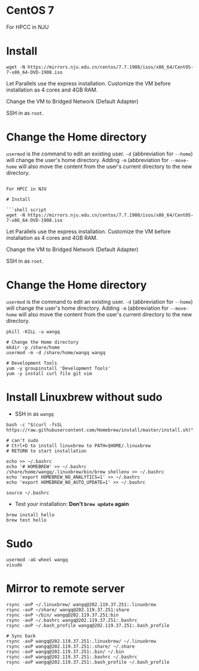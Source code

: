 # CentOS 7

For HPCC in NJU

# Install

```shell script
wget -N https://mirrors.nju.edu.cn/centos/7.7.1908/isos/x86_64/CentOS-7-x86_64-DVD-1908.iso

```

Let Parallels use the express installation. Customize the VM before installation as 4 cores and 4GB
RAM.

Change the VM to Bridged Network (Default Adapter)

SSH in as `root`.

# Change the Home directory

`usermod` is the command to edit an existing user. `-d` (abbreviation for `--home`) will change the
user's home directory. Adding `-m` (abbreviation for `--move-home` will also move the content from
the user's current directory to the new directory.

```shell script # CentOS 7

For HPCC in NJU

# Install

```shell script
wget -N https://mirrors.nju.edu.cn/centos/7.7.1908/isos/x86_64/CentOS-7-x86_64-DVD-1908.iso

```

Let Parallels use the express installation. Customize the VM before installation as 4 cores and 4GB
RAM.

Change the VM to Bridged Network (Default Adapter)

SSH in as `root`.

# Change the Home directory

`usermod` is the command to edit an existing user. `-d` (abbreviation for `--home`) will change the
user's home directory. Adding `-m` (abbreviation for `--move-home` will also move the content from
the user's current directory to the new directory.

```shell script
pkill -KILL -u wangq

# Change the Home directory
mkdir -p /share/home
usermod -m -d /share/home/wangq wangq

# Development Tools
yum -y groupinstall 'Development Tools'
yum -y install curl file git vim

```

# Install Linuxbrew without sudo

* SSH in as `wangq`

```shell script
bash -c "$(curl -fsSL https://raw.githubusercontent.com/Homebrew/install/master/install.sh)"

# can't sudo
# Ctrl+D to install linuxbrew to PATH=$HOME/.linuxbrew
# RETURN to start installation

echo >> ~/.bashrc
echo '# HOMEBREW' >> ~/.bashrc
/share/home/wangq/.linuxbrew/bin/brew shellenv >> ~/.bashrc
echo 'export HOMEBREW_NO_ANALYTICS=1' >> ~/.bashrc
echo 'export HOMEBREW_NO_AUTO_UPDATE=1' >> ~/.bashrc

source ~/.bashrc

```

* Test your installation: **Don't `brew update` again**

```shell script
brew install hello
brew test hello

```

# Sudo

```shell script
usermod -aG wheel wangq
visudo

```

# Mirror to remote server

```shell script
rsync -avP ~/.linuxbrew/ wangq@202.119.37.251:.linuxbrew
rsync -avP ~/share/ wangq@202.119.37.251:share
rsync -avP ~/bin/ wangq@202.119.37.251:bin
rsync -avP ~/.bashrc wangq@202.119.37.251:.bashrc
rsync -avP ~/.bash_profile wangq@202.119.37.251:.bash_profile

# Sync back
rsync -avP wangq@202.119.37.251:.linuxbrew/ ~/.linuxbrew
rsync -avP wangq@202.119.37.251:.share/ ~/.share
rsync -avP wangq@202.119.37.251:.bin/ ~/.bin
rsync -avP wangq@202.119.37.251:.bashrc ~/.bashrc
rsync -avP wangq@202.119.37.251:.bash_profile ~/.bash_profile

```

